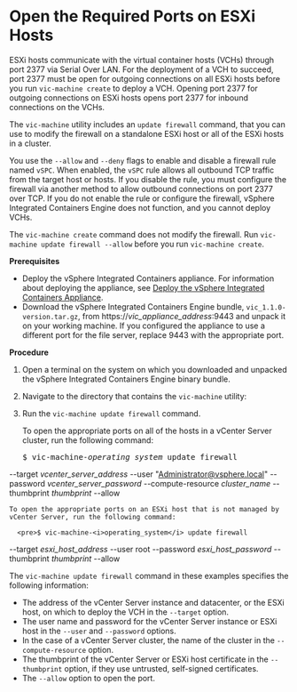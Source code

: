 # Open the Required Ports on ESXi Hosts #

ESXi hosts communicate with the virtual container hosts (VCHs) through port 2377 via Serial Over LAN. For the deployment of a VCH to succeed, port 2377 must be open for outgoing connections on all ESXi hosts before you run `vic-machine create` to deploy a VCH. Opening port 2377 for outgoing connections on ESXi hosts opens port 2377 for inbound connections on the VCHs.

The `vic-machine` utility includes an `update firewall` command, that you can use to modify the firewall on a standalone ESXi host or all of the ESXi hosts in a cluster. 

You use the `--allow` and `--deny` flags to enable and disable a firewall rule named `vSPC`. When enabled, the `vSPC` rule allows all outbound TCP traffic from the target host or hosts. If you disable the rule, you must configure the firewall via another method to allow outbound connections on port 2377 over TCP. If you do not enable the rule or configure the firewall, vSphere Integrated Containers Engine does not function, and you cannot deploy VCHs.

The `vic-machine create` command does not modify the firewall. Run `vic-machine update firewall --allow` before you run `vic-machine create`.

**Prerequisites**

* Deploy the vSphere Integrated Containers appliance. For information about deploying the appliance, see [Deploy the vSphere Integrated Containers Appliance](deploy_vic_appliance.md).
* Download the vSphere Integrated Containers Engine bundle, `vic_1.1.0-version.tar.gz`, from https://<i>vic_appliance_address</i>:9443 and unpack it on your working machine. If you configured the appliance to use a different port for the file server, replace 9443 with the appropriate port.

**Procedure**

1. Open a terminal on the system on which you downloaded and unpacked the vSphere Integrated Containers Engine binary bundle.
2. Navigate to the directory that contains the `vic-machine` utility:
3. Run the `vic-machine update firewall` command.

    To open the appropriate ports on all of the hosts in a vCenter Server cluster, run the following command: 

      <pre>$ vic-machine-<i>operating_system</i> update firewall
--target <i>vcenter_server_address</i>
--user "Administrator@vsphere.local"
--password <i>vcenter_server_password</i>
--compute-resource <i>cluster_name</i>
--thumbprint <i>thumbprint</i> 
--allow</pre>

    To open the appropriate ports on an ESXi host that is not managed by vCenter Server, run the following command: 

      <pre>$ vic-machine-<i>operating_system</i> update firewall
--target <i>esxi_host_address</i>
--user root
--password <i>esxi_host_password</i>
--thumbprint <i>thumbprint</i> 
--allow</pre>


The `vic-machine update firewall` command in these examples specifies the following information:

- The address of the vCenter Server instance and datacenter, or the ESXi host, on which to deploy the VCH in the `--target` option.  
- The user name and password for the vCenter Server instance or ESXi host in the `--user` and `--password` options. 
- In the case of a vCenter Server cluster, the name of the cluster in the `--compute-resource` option.
- The thumbprint of the vCenter Server or ESXi host certificate in the `--thumbprint` option, if they use untrusted, self-signed certificates.
- The `--allow` option to open the port.